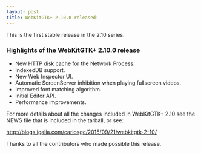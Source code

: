 ```yaml
---
layout: post
title: WebKitGTK+ 2.10.0 released!
---
```


This is the first stable release in the 2.10 series.

### Highlights of the WebKitGTK+ 2.10.0 release

 - New HTTP disk cache for the Network Process.
 - IndexedDB support.
 - New Web Inspector UI.
 - Automatic ScreenServer inhibition when playing fullscreen videos.
 - Improved font matching algorithm.
 - Initial Editor API.
 - Performance improvements.

For more details about all the changes included in WebKitGTK+ 2.10 see
the NEWS file that is included in the tarball, or see:

<http://blogs.igalia.com/carlosgc/2015/09/21/webkitgtk-2-10/>

Thanks to all the contributors who made possible this release.
